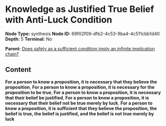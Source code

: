 # Knowledge as Justified True Belief with Anti-Luck Condition

**Node Type:** synthesis
**Node ID:** 69f02f09-dfb2-4c53-9ba4-4c511cbb1d40
**Depth:** 5
**Terminal:** No

**Parent:** [Does safety as a sufficient condition imply an infinite implication chain?](does-safety-as-a-sufficient-condition-imply-an-infinite-implication-chain-antithesis-e5f39d05-cd93-4282-9c17-bee2f0f4a4cc.md)

## Content

**For a person to know a proposition, it is necessary that they believe the proposition**, **For a person to know a proposition, it is necessary for the proposition to be true**, **For a person to know a proposition, it is necessary that their belief be justified**, **For a person to know a proposition, it is necessary that their belief not be true merely by luck**, **For a person to know a proposition, it is sufficient that they believe the proposition, the belief is true, the belief is justified, and the belief is not true merely by luck**
